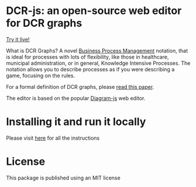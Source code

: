 # DCR-js: an open-source web editor for DCR graphs

[Try it live!](https://hugoalopez-dtu.github.io/dcr-js/)

What is DCR Graphs? A novel [Business Process Management](https://en.wikipedia.org/wiki/Business_process_management) notation, that is ideal for processes with lots of flexibility, like those in healthcare, municipal administration, or in general, Knowledge Intensive Processes. The notation allows you to describe processes as if you were describing a game, focusing on the rules.

For a formal definition of DCR graphs, please [read this paper](https://arxiv.org/pdf/1110.4161.pdf).

The editor is based on the popular [Diagram-js](https://github.com/bpmn-io/diagram-js) web editor.

# Installing it and run it locally
Please visit [here](https://github.com/hugoalopez-dtu/dcr-js/tree/main/modeler) for all the instructions

# License
This package is published using an MIT license





